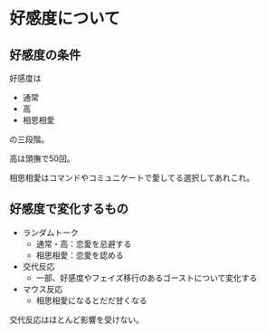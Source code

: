 # 好感度について

## 好感度の条件

好感度は

- 通常
- 高
- 相思相愛

の三段階。

高は頭撫で50回。

相思相愛はコマンドやコミュニケートで愛してる選択してあれこれ。

## 好感度で変化するもの

- ランダムトーク
  - 通常・高：恋愛を忌避する
  - 相思相愛：恋愛を認める
- 交代反応
  - 一部、好感度やフェイズ移行のあるゴーストについて変化する
- マウス反応
  - 相思相愛になるとだだ甘くなる

交代反応はほとんど影響を受けない。
